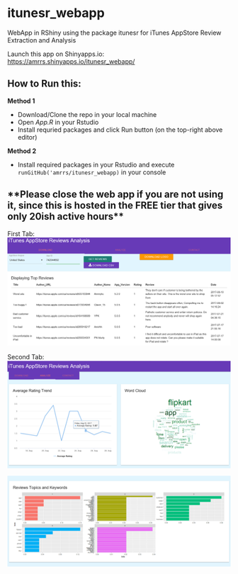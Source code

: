 # itunesr_webapp
WebApp in RShiny using the package itunesr for iTunes AppStore Review Extraction and Analysis

Launch this app on Shinyapps.io: https://amrrs.shinyapps.io/itunesr_webapp/ 

## How to Run this:

**Method 1**

* Download/Clone the repo in your local machine
* Open *App.R* in your Rstudio 
* Install requried packages and click Run button (on the top-right above editor) 

**Method 2**

* Install required packages in your Rstudio and execute `runGitHub('amrrs/itunesr_webapp)` in your console 


## \*\*Please close the web app if you are not using it, since this is hosted in the FREE tier that gives only 20ish active hours\*\*


First Tab:
![Screenshot](itunes_webapp_screenshot.PNG)

Second Tab:
![Screenshot](itunes_webapp_screenshot_2.PNG)

![Screenshot](itunes_webapp_screenshot_3.PNG)
